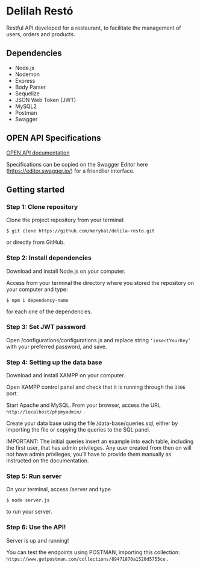 # Delilah Restó
Restful API developed for a restaurant, to facilitate the management of users, orders and products. 

## Dependencies
- Node.js
- Nodemon
- Express
- Body Parser
- Sequelize
- JSON Web Token (JWT)
- MySQL2
- Postman
- Swagger

## OPEN API Specifications
[OPEN API documentation](https://github.com/merybal/delila-resto/blob/master/documentation.yaml)

Specifications can be copied on the Swagger Editor here (https://editor.swagger.io/) for a friendlier interface.

## Getting started

### Step 1: Clone repository
Clone the project repository from your terminal:
```
$ git clone https://github.com/merybal/delila-resto.git
```
or directly from GitHub.

### Step 2: Install dependencies
Download and install Node.js on your computer.

Access from your terminal the directory where you stored the repository on your computer and type:
```
$ npm i dependency-name
```
for each one of the dependencies.

### Step 3: Set JWT password
Open /configurations/configurations.js and replace string  ```‘insertYourKey’```  with your preferred password, and save.

### Step 4: Setting up the data base
Download and install XAMPP on your computer.

Open XAMPP control panel and check that it is running through the ```3306``` port.

Start Apache and MySQL.
From your browser, access the URL ```http://localhost/phpmyadmin/``` .

Create your data base using the file /data-base/queries.sql, either by importing the file or copying the queries to the SQL panel.

IMPORTANT: The initial queries insert an example into each table, including the first user, that has admin privileges. Any user created from then on will not have admin privileges, you’ll have to provide them manually as instructed on the documentation.  

### Step 5: Run server
On your terminal, access /server and type
```
$ node server.js
```
to run your server.

### Step 6: Use the API!
Server is up and running!

You can test the endpoints using POSTMAN, importing this collection: ```https://www.getpostman.com/collections/89471870a1520d5755ce``` .
